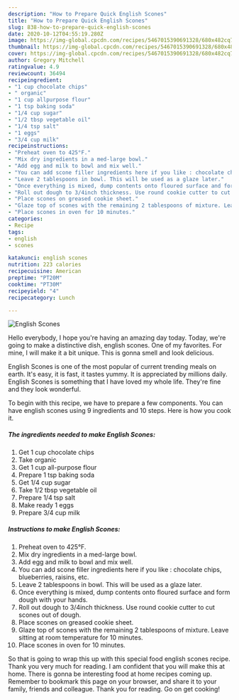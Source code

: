 ```yaml
---
description: "How to Prepare Quick English Scones"
title: "How to Prepare Quick English Scones"
slug: 838-how-to-prepare-quick-english-scones
date: 2020-10-12T04:55:19.280Z
image: https://img-global.cpcdn.com/recipes/5467015390691328/680x482cq70/english-scones-recipe-main-photo.jpg
thumbnail: https://img-global.cpcdn.com/recipes/5467015390691328/680x482cq70/english-scones-recipe-main-photo.jpg
cover: https://img-global.cpcdn.com/recipes/5467015390691328/680x482cq70/english-scones-recipe-main-photo.jpg
author: Gregory Mitchell
ratingvalue: 4.9
reviewcount: 36494
recipeingredient:
- "1 cup chocolate chips"
- " organic"
- "1 cup allpurpose flour"
- "1 tsp baking soda"
- "1/4 cup sugar"
- "1/2 tbsp vegetable oil"
- "1/4 tsp salt"
- "1 eggs"
- "3/4 cup milk"
recipeinstructions:
- "Preheat oven to 425°F."
- "Mix dry ingredients in a med-large bowl."
- "Add egg and milk to bowl and mix well."
- "You can add scone filler ingredients here if you like : chocolate chips, blueberries, raisins, etc."
- "Leave 2 tablespoons in bowl. This will be used as a glaze later."
- "Once everything is mixed, dump contents onto floured surface and form dough with your hands."
- "Roll out dough to 3/4inch thickness. Use round cookie cutter to cut scones out of dough."
- "Place scones on greased cookie sheet."
- "Glaze top of scones with the remaining 2 tablespoons of mixture. Leave sitting at room temperature for 10 minutes."
- "Place scones in oven for 10 minutes."
categories:
- Recipe
tags:
- english
- scones

katakunci: english scones 
nutrition: 223 calories
recipecuisine: American
preptime: "PT20M"
cooktime: "PT30M"
recipeyield: "4"
recipecategory: Lunch

---
```



![English Scones](https://img-global.cpcdn.com/recipes/5467015390691328/680x482cq70/english-scones-recipe-main-photo.jpg)

Hello everybody, I hope you're having an amazing day today. Today, we're going to make a distinctive dish, english scones. One of my favorites. For mine, I will make it a bit unique. This is gonna smell and look delicious.

English Scones is one of the most popular of current trending meals on earth. It's easy, it is fast, it tastes yummy. It is appreciated by millions daily. English Scones is something that I have loved my whole life. They're fine and they look wonderful.




To begin with this recipe, we have to prepare a few components. You can have english scones using 9 ingredients and 10 steps. Here is how you cook it.

<!--inarticleads1-->

##### The ingredients needed to make English Scones:

1. Get 1 cup chocolate chips
1. Take  organic
1. Get 1 cup all-purpose flour
1. Prepare 1 tsp baking soda
1. Get 1/4 cup sugar
1. Take 1/2 tbsp vegetable oil
1. Prepare 1/4 tsp salt
1. Make ready 1 eggs
1. Prepare 3/4 cup milk




<!--inarticleads2-->

##### Instructions to make English Scones:

1. Preheat oven to 425°F.
1. Mix dry ingredients in a med-large bowl.
1. Add egg and milk to bowl and mix well.
1. You can add scone filler ingredients here if you like : chocolate chips, blueberries, raisins, etc.
1. Leave 2 tablespoons in bowl. This will be used as a glaze later.
1. Once everything is mixed, dump contents onto floured surface and form dough with your hands.
1. Roll out dough to 3/4inch thickness. Use round cookie cutter to cut scones out of dough.
1. Place scones on greased cookie sheet.
1. Glaze top of scones with the remaining 2 tablespoons of mixture. Leave sitting at room temperature for 10 minutes.
1. Place scones in oven for 10 minutes.




So that is going to wrap this up with this special food english scones recipe. Thank you very much for reading. I am confident that you will make this at home. There is gonna be interesting food at home recipes coming up. Remember to bookmark this page on your browser, and share it to your family, friends and colleague. Thank you for reading. Go on get cooking!
